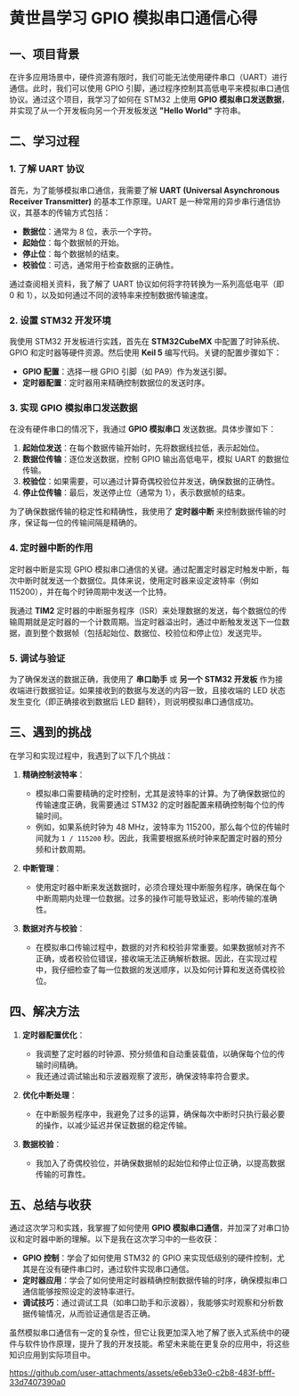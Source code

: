 # 黄世昌学习 GPIO 模拟串口通信心得

## 一、项目背景

在许多应用场景中，硬件资源有限时，我们可能无法使用硬件串口（UART）进行通信。此时，我们可以使用 GPIO 引脚，通过程序控制其高低电平来模拟串口通信协议。通过这个项目，我学习了如何在 STM32 上使用 **GPIO 模拟串口发送数据**，并实现了从一个开发板向另一个开发板发送 **"Hello World"** 字符串。

## 二、学习过程

### 1. 了解 UART 协议
首先，为了能够模拟串口通信，我需要了解 **UART (Universal Asynchronous Receiver Transmitter)** 的基本工作原理。UART 是一种常用的异步串行通信协议，其基本的传输方式包括：
- **数据位**：通常为 8 位，表示一个字符。
- **起始位**：每个数据帧的开始。
- **停止位**：每个数据帧的结束。
- **校验位**：可选，通常用于检查数据的正确性。

通过查阅相关资料，我了解了 UART 协议如何将字符转换为一系列高低电平（即 0 和 1），以及如何通过不同的波特率来控制数据传输速度。

### 2. 设置 STM32 开发环境
我使用 STM32 开发板进行实践，首先在 **STM32CubeMX** 中配置了时钟系统、GPIO 和定时器等硬件资源。然后使用 **Keil 5** 编写代码。关键的配置步骤如下：
- **GPIO 配置**：选择一根 GPIO 引脚（如 PA9）作为发送引脚。
- **定时器配置**：定时器用来精确控制数据位的发送时序。

### 3. 实现 GPIO 模拟串口发送数据
在没有硬件串口的情况下，我通过 **GPIO 模拟串口** 发送数据。具体步骤如下：
1. **起始位发送**：在每个数据传输开始时，先将数据线拉低，表示起始位。
2. **数据位传输**：逐位发送数据，控制 GPIO 输出高低电平，模拟 UART 的数据位传输。
3. **校验位**：如果需要，可以通过计算奇偶校验位并发送，确保数据的正确性。
4. **停止位传输**：最后，发送停止位（通常为 1），表示数据帧的结束。

为了确保数据传输的稳定性和精确性，我使用了 **定时器中断** 来控制数据传输的时序，保证每一位的传输间隔是精确的。

### 4. 定时器中断的作用
定时器中断是实现 GPIO 模拟串口通信的关键。通过配置定时器定时触发中断，每次中断时就发送一个数据位。具体来说，使用定时器来设定波特率（例如 115200），并在每个时钟周期中发送一个比特。

我通过 **TIM2** 定时器的中断服务程序（ISR）来处理数据的发送，每个数据位的传输周期就是定时器的一个计数周期。当定时器溢出时，通过中断触发发送下一位数据，直到整个数据帧（包括起始位、数据位、校验位和停止位）发送完毕。

### 5. 调试与验证
为了确保发送的数据正确，我使用了 **串口助手** 或 **另一个 STM32 开发板** 作为接收端进行数据验证。如果接收到的数据与发送的内容一致，且接收端的 LED 状态发生变化（即正确接收到数据后 LED 翻转），则说明模拟串口通信成功。

## 三、遇到的挑战

在学习和实现过程中，我遇到了以下几个挑战：

1. **精确控制波特率**：
   - 模拟串口需要精确的定时控制，尤其是波特率的计算。为了确保数据位的传输速度正确，我需要通过 STM32 的定时器配置来精确控制每个位的传输时间。
   - 例如，如果系统时钟为 48 MHz，波特率为 115200，那么每个位的传输时间就为 `1 / 115200` 秒。因此，我需要根据系统时钟来配置定时器的预分频和计数周期。

2. **中断管理**：
   - 使用定时器中断来发送数据时，必须合理处理中断服务程序，确保在每个中断周期内处理一位数据。过多的操作可能导致延迟，影响传输的准确性。
   
3. **数据对齐与校验**：
   - 在模拟串口传输过程中，数据的对齐和校验非常重要。如果数据帧对齐不正确，或者校验位错误，接收端无法正确解析数据。因此，在实现过程中，我仔细检查了每一位数据的发送顺序，以及如何计算和发送奇偶校验位。

## 四、解决方法

1. **定时器配置优化**：
   - 我调整了定时器的时钟源、预分频值和自动重装载值，以确保每个位的传输时间精确。
   - 我还通过调试输出和示波器观察了波形，确保波特率符合要求。

2. **优化中断处理**：
   - 在中断服务程序中，我避免了过多的运算，确保每次中断时只执行最必要的操作，以减少延迟并保证数据的稳定传输。

3. **数据校验**：
    - 我加入了奇偶校验位，并确保数据帧的起始位和停止位正确，以提高数据传输的可靠性。

## 五、总结与收获

通过这次学习和实践，我掌握了如何使用 **GPIO 模拟串口通信**，并加深了对串口协议和定时器中断的理解。以下是我在这次学习中的一些收获：

- **GPIO 控制**：学会了如何使用 STM32 的 GPIO 来实现低级别的硬件控制，尤其是在没有硬件串口时，通过软件实现串口通信。
- **定时器应用**：学会了如何使用定时器精确控制数据传输的时序，确保模拟串口通信能够按照设定的波特率进行。
- **调试技巧**：通过调试工具（如串口助手和示波器），我能够实时观察和分析数据传输情况，从而验证通信是否正确。

虽然模拟串口通信有一定的复杂性，但它让我更加深入地了解了嵌入式系统中的硬件与软件协作原理，提升了我的开发技能。希望未来能在更复杂的应用中，将这些知识应用到实际项目中。


https://github.com/user-attachments/assets/e6eb33e0-c2b8-483f-bfff-33d7407390a0


